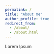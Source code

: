 ```yaml
---
permalink: /
title: "About me"
author_profile: true
redirect_from: 
  - /about/
  - /about.html
---
```

Lorem Ipsum
